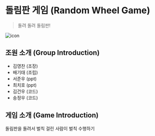 # 돌림판 게임 (Random Wheel Game)
> 돌려 돌려 돌림판!

![icon](https://user-images.githubusercontent.com/88065819/129886892-90231c68-d1ef-4e22-b8c6-2cdacb68c57a.png)


## 조원 소개 (Group Introduction)
* 김영찬 (조장)
* 배기태 (조립)
* 서준우 (ppt)
* 최치호 (ppt)
* 김건우 (코드)
* 송정우 (코드)

## 게임 소개 (Game Introduction)
돌림판을 돌려서 벌칙 걸린 사람이 벌칙 수행하기



